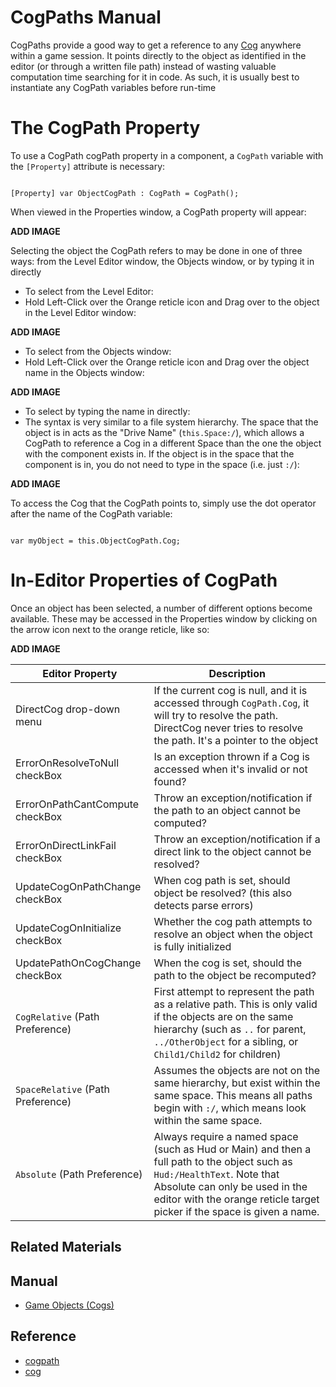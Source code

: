 # CogPaths Manual

CogPaths provide a good way to get a reference to any [Cog](https://plasmaengine.github.io/PlasmaDocs/Manual/architecture/cogs.markdown) anywhere within a game session. It points directly to the object as identified in the editor (or through a written file path) instead of wasting valuable computation time searching for it in code.  As such, it is usually best to instantiate any CogPath variables before run-time

# The CogPath Property

To use a CogPath cogPath property in a component, a `CogPath` variable with the `[Property]` attribute is necessary:

<pre><code class="language-csharp">
[Property] var ObjectCogPath : CogPath = CogPath();
</code></pre>
When viewed in the Properties window, a CogPath property will appear:



**ADD IMAGE**


Selecting the object the CogPath refers to may be done in one of three ways: from the Level Editor window, the Objects window, or by typing it in directly
- To select from the Level Editor:
- Hold Left-Click over the Orange reticle icon and Drag over to the object in the Level Editor window:



**ADD IMAGE**



- To select from the Objects window:
- Hold Left-Click over the Orange reticle icon and Drag over the object name in the Objects window:



**ADD IMAGE**



- To select by typing the name in directly:
- The syntax is very similar to a file system hierarchy. The space that the object is in acts as the "Drive Name" (`this.Space:/`), which allows a CogPath to reference a Cog in a different Space than the one the object with the component exists in. If the object is in the space that the component is in, you do not need to type in the space (i.e. just `:/`):



**ADD IMAGE**



To access the Cog that the CogPath points to, simply use the dot operator after the name of the CogPath variable:

<pre><code class="language-csharp">
var myObject = this.ObjectCogPath.Cog;
</code></pre>

# In-Editor Properties of CogPath

Once an object has been selected, a number of different options become available. These may be accessed in the Properties window by clicking on the arrow icon next to the orange reticle, like so:



**ADD IMAGE**



| Editor Property              | Description                                                           |
|------------------------------|-----------------------------------------------------------------------|
| DirectCog drop-down menu  | If the current cog is null, and it is accessed through `CogPath.Cog`, it will try to resolve the path. DirectCog never tries to resolve the path. It's a pointer to the object |
| ErrorOnResolveToNull checkBox | Is an exception thrown if a Cog is accessed when it's invalid or not found? |
| ErrorOnPathCantCompute checkBox       | Throw an exception/notification if the path to an object cannot be computed? |
| ErrorOnDirectLinkFail checkBox        | Throw an exception/notification if a direct link to the object cannot be resolved? |
| UpdateCogOnPathChange checkBox  | When cog path is set, should object be resolved? (this also detects parse errors) |
| UpdateCogOnInitialize checkBox        | Whether the cog path attempts to resolve an object when the object is fully initialized |
| UpdatePathOnCogChange checkBox  | When the cog is set, should the path to the object be recomputed? |
| `CogRelative` (Path Preference) | First attempt to represent the path as a relative path. This is only valid if the objects are on the same hierarchy (such as `..` for parent, `../OtherObject` for a sibling, or `Child1/Child2` for children) |
| `SpaceRelative` (Path Preference) | Assumes the objects are not on the same hierarchy, but exist within the same space. This means all paths begin with `:/`, which means look within the same space. |
| `Absolute` (Path Preference)   | Always require a named space (such as Hud or Main) and then a full path to the object such as `Hud:/HealthText`. Note that Absolute can only be used in the editor with the orange reticle target picker if the space is given a name. |

## Related Materials
## Manual
- [Game Objects (Cogs)](https://plasmaengine.github.io/PlasmaDocs/Manual/architecture/cogs/gameobjectsconcept.markdown)

## Reference
- [cogpath](https://github.com/PlasmaEngine/PlasmaDocs/tree/master/docs/C%2B%2B/code_reference/class_reference/cogpath.markdown)
- [cog](https://github.com/PlasmaEngine/PlasmaDocs/tree/master/docs/C%2B%2B/code_reference/class_reference/cog.markdown)

 

 